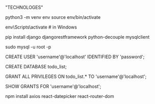 
<!-- PROJECT NAME :"TODO LIST MANAGEMENT SYSTEM " -->
   "TECHNOLOGES"
<!-- BAKEND: -->


python3 -m venv env
source env/bin/activate


env\Scripts\activate  # in Windows

pip install django djangorestframework python-decouple mysqlclient


<!------------- STEPS FOR MYSQL DATABASE  --------------------->

<!-- start mysql -->
sudo mysql -u root -p

<!-- create a user by adding  username and password -->
CREATE USER 'username'@'localhost' IDENTIFIED BY 'password';

<!-- create database todolist -->
CREATE DATABASE todo_list;

<!-- Grant user the privilages of the DB -->
GRANT ALL PRIVILEGES ON todo_list.* TO 'username'@'localhost';

<!-- chke privilages are granted -->
SHOW GRANTS FOR 'username'@'localhost';

<!-- --------------------------- -->

<!------------------ FRONTEND SIDE-------------------- -->
npm install axios react-datepicker react-router-dom

